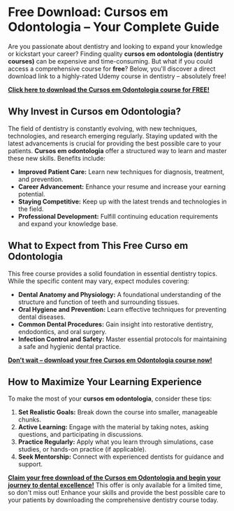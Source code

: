 # Free Download: Cursos em Odontologia – Your Complete Guide

Are you passionate about dentistry and looking to expand your knowledge or kickstart your career? Finding quality **cursos em odontologia (dentistry courses)** can be expensive and time-consuming. But what if you could access a comprehensive course for **free**? Below, you'll discover a direct download link to a highly-rated Udemy course in dentistry – absolutely free!

[**Click here to download the Cursos em Odontologia course for FREE!**](https://udemywork.com/cursos-em-odontologia)

## Why Invest in Cursos em Odontologia?

The field of dentistry is constantly evolving, with new techniques, technologies, and research emerging regularly. Staying updated with the latest advancements is crucial for providing the best possible care to your patients. **Cursos em odontologia** offer a structured way to learn and master these new skills. Benefits include:

*   **Improved Patient Care:** Learn new techniques for diagnosis, treatment, and prevention.
*   **Career Advancement:** Enhance your resume and increase your earning potential.
*   **Staying Competitive:** Keep up with the latest trends and technologies in the field.
*   **Professional Development:** Fulfill continuing education requirements and expand your knowledge base.

## What to Expect from This Free Curso em Odontologia

This free course provides a solid foundation in essential dentistry topics. While the specific content may vary, expect modules covering:

*   **Dental Anatomy and Physiology:** A foundational understanding of the structure and function of teeth and surrounding tissues.
*   **Oral Hygiene and Prevention:** Learn effective techniques for preventing dental diseases.
*   **Common Dental Procedures:** Gain insight into restorative dentistry, endodontics, and oral surgery.
*   **Infection Control and Safety:** Master essential protocols for maintaining a safe and hygienic dental practice.

[**Don't wait – download your free Cursos em Odontologia course now!**](https://udemywork.com/cursos-em-odontologia)

## How to Maximize Your Learning Experience

To make the most of your **cursos em odontologia**, consider these tips:

1.  **Set Realistic Goals:** Break down the course into smaller, manageable chunks.
2.  **Active Learning:** Engage with the material by taking notes, asking questions, and participating in discussions.
3.  **Practice Regularly:** Apply what you learn through simulations, case studies, or hands-on practice (if applicable).
4.  **Seek Mentorship:** Connect with experienced dentists for guidance and support.

**[Claim your free download of the Cursos em Odontologia and begin your journey to dental excellence!](https://udemywork.com/cursos-em-odontologia)** This offer is only available for a limited time, so don't miss out! Enhance your skills and provide the best possible care to your patients by downloading the comprehensive dentistry course today.
